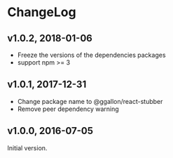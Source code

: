 # ChangeLog

## v1.0.2, 2018-01-06
* Freeze the versions of the dependencies packages
* support npm >= 3

## v1.0.1, 2017-12-31
* Change package name to @ggallon/react-stubber
* Remove peer dependency warning

## v1.0.0, 2016-07-05

Initial version.
